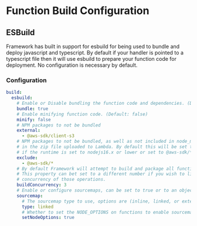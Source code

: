 <!--
title: Function Build Configuration
menuText: Function Build Configuration
layout: Doc
-->

# Function Build Configuration

## ESBuild

Framework has built in support for esbuild for being used to bundle and deploy javascript and typescript. By default if your handler is pointed to a typescript file then it will use esbuild to prepare your function code for deployment. No configuration is necessary by default.

### Configuration

```yaml
build:
  esbuild:
    # Enable or Disable bundling the function code and dependencies. (Default: true)
    bundle: true
    # Enable minifying function code. (Default: false)
    minify: false
    # NPM packages to not be bundled
    external:
      - @aws-sdk/client-s3
    # NPM packages to not be bundled, as well as not included in node_modules
    # in the zip file uploaded to Lambda. By default this will be set to aws-sdk
    # if the runtime is set to nodejs16.x or lower or set to @aws-sdk/* if set to nodejs18.x or higher.
    exclude:
      - @aws-sdk/*
    # By default Framework will attempt to build and package all functions concurrently.
    # This property can bet set to a different number if you wish to limit the
    # concurrency of those operations.
    buildConcurrency: 3
    # Enable or configure sourcemaps, can be set to true or to an object with further configuration.
    sourcemap:
      # The sourcemap type to use, options are (inline, linked, or external)
      type: linked
      # Whether to set the NODE_OPTIONS on functions to enable sourcemaps on Lambda
      setNodeOptions: true
```

